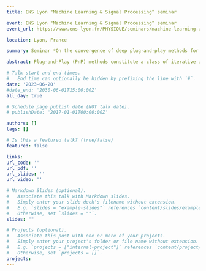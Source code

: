 ```yaml
---
title: ENS Lyon "Machine Learning & Signal Processing” seminar

event: ENS Lyon "Machine Learning & Signal Processing” seminar
event_url: https://www.ens-lyon.fr/PHYSIQUE/seminars/machine-learning-and-signal-processing/mlsp23_Hurault

location: Lyon, France

summary: Seminar *On the convergence of deep plug-and-play methods for image restoration*

abstract: Plug-and-Play (PnP) methods constitute a class of iterative algorithms for imaging problems where regularization is performed by an off-the-shelf denoiser. Specifically, given an image dataset, optimizing a function (e.g. a neural network) to remove Gaussian noise is equivalent to approximating the gradient or the proximal operator of the log prior of the training dataset. Therefore, any off-the-shelf denoiser can be used as an implicit prior and inserted into an optimization scheme to restore images. The PnP and Regularization by Denoising (RED) frameworks provide a basis for this approach, for which various convergence analyses have been proposed in the literature. We will more specifically introduce the Gradient Step and Proximal denoisers recently proposed to restore PnP and RED algorithms to their original form as (nonconvex) real proximal splitting algorithms.

# Talk start and end times.
#   End time can optionally be hidden by prefixing the line with `#`.
date: '2023-06-20'
#date_end: '2030-06-01T15:00:00Z'
all_day: true

# Schedule page publish date (NOT talk date).
# publishDate: '2017-01-01T00:00:00Z'

authors: []
tags: []

# Is this a featured talk? (true/false)
featured: false

links:
url_code: ''
url_pdf: ''
url_slides: ''
url_video: ''

# Markdown Slides (optional).
#   Associate this talk with Markdown slides.
#   Simply enter your slide deck's filename without extension.
#   E.g. `slides = "example-slides"` references `content/slides/example-slides.md`.
#   Otherwise, set `slides = ""`.
slides: ""

# Projects (optional).
#   Associate this post with one or more of your projects.
#   Simply enter your project's folder or file name without extension.
#   E.g. `projects = ["internal-project"]` references `content/project/deep-learning/index.md`.
#   Otherwise, set `projects = []`.
projects:
---
```


<!-- {{% callout note %}}
Click on the **Slides** button above to view the built-in slides feature.
{{% /callout %}}

Slides can be added in a few ways:

- **Create** slides using Wowchemy's [_Slides_](https://wowchemy.com/docs/managing-content/#create-slides) feature and link using `slides` parameter in the front matter of the talk file
- **Upload** an existing slide deck to `static/` and link using `url_slides` parameter in the front matter of the talk file
- **Embed** your slides (e.g. Google Slides) or presentation video on this page using [shortcodes](https://wowchemy.com/docs/writing-markdown-latex/).

Further event details, including [page elements](https://wowchemy.com/docs/writing-markdown-latex/) such as image galleries, can be added to the body of this page. -->
